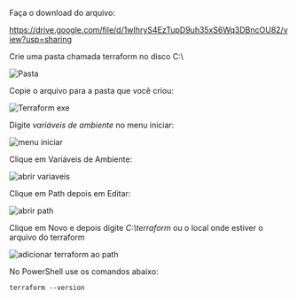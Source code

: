 Faça o download do arquivo: 

https://drive.google.com/file/d/1wIhryS4EzTupD9uh35xS6Wq3DBncOU82/view?usp=sharing

Crie uma pasta chamada terraform no disco C:\

![Pasta](https://github.com/nidiodolfini/InfraII/blob/main/Terraform/img/pasta%20terraform.png?raw=true)

Copie o arquivo para a pasta que você criou: 

![Terraform exe](https://github.com/nidiodolfini/InfraII/blob/main/Terraform/img/APP.png?raw=true)

Digite *variáveis de ambiente* no menu iniciar:

![menu iniciar](https://github.com/nidiodolfini/InfraII/blob/main/Terraform/img/menu%20iniciar.png?raw=true)

Clique em Variáveis de Ambiente: 

![abrir variaveis](https://github.com/nidiodolfini/InfraII/blob/main/Terraform/img/editar%20variaveis.png?raw=true)

Clique em Path depois em Editar:

![abrir path](https://github.com/nidiodolfini/InfraII/blob/main/Terraform/img/adicionar%20variavel.png?raw=true)

Clique em Novo e depois digite *C:\terraform* ou o local onde estiver o arquivo do terraform 

![adicionar terraform ao path](https://github.com/nidiodolfini/InfraII/blob/main/Terraform/img/variavel%20terraform.png?raw=true)

No PowerShell use os comandos abaixo:
```
terraform --version
```

